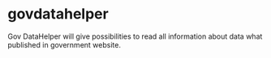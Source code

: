 # govdatahelper
Gov DataHelper will give possibilities to read all information about data what published in government website. 
